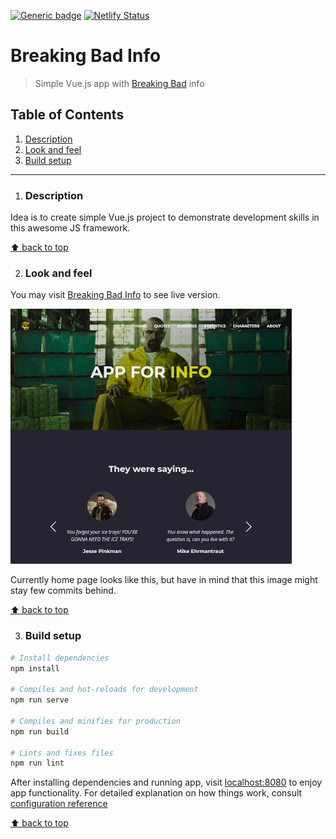 [![Generic badge](https://img.shields.io/badge/version-2.0.0-<COLOR>.svg)](https://shields.io/) [![Netlify Status](https://api.netlify.com/api/v1/badges/c52aaa3e-b67c-4588-abc4-1966e1b26e76/deploy-status)](https://app.netlify.com/sites/breakingbadinfo/deploys)

# Breaking Bad Info
> Simple Vue.js app with [Breaking Bad](https://www.imdb.com/title/tt0903747/) info

## Table of Contents

1. [Description](#description)
1. [Look and feel](#look-and-feel)
1. [Build setup](#build-setup)

---

1. ### Description

Idea is to create simple Vue.js project to demonstrate development skills in this awesome JS framework.

[⬆ back to top](#table-of-contents)

2. ### Look and feel

You may visit [Breaking Bad Info](https://breakingbadinfo.netlify.app/) to see live version.

![](extras/screenshots/home-page.png?clear_cache=1)

Currently home page looks like this, but have in mind that this image might stay few commits behind.

[⬆ back to top](#table-of-contents)

3. ### Build setup

```bash
# Install dependencies
npm install

# Compiles and hot-reloads for development
npm run serve

# Compiles and minifies for production
npm run build

# Lints and fixes files
npm run lint
```

After installing dependencies and running app, visit [localhost:8080](http://localhost:8080) to enjoy app functionality. For detailed explanation on how things work, consult [configuration reference](https://cli.vuejs.org/config/)

[⬆ back to top](#table-of-contents)